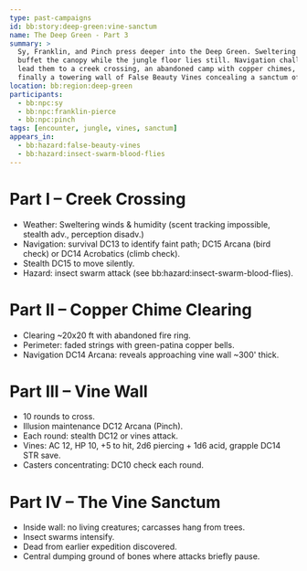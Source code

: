 ```yaml
---
type: past-campaigns
id: bb:story:deep-green:vine-sanctum
name: The Deep Green - Part 3
summary: >
  Sy, Franklin, and Pinch press deeper into the Deep Green. Sweltering winds
  buffet the canopy while the jungle floor lies still. Navigation challenges
  lead them to a creek crossing, an abandoned camp with copper chimes, and
  finally a towering wall of False Beauty Vines concealing a sanctum of death.
location: bb:region:deep-green
participants:
  - bb:npc:sy
  - bb:npc:franklin-pierce
  - bb:npc:pinch
tags: [encounter, jungle, vines, sanctum]
appears_in:
  - bb:hazard:false-beauty-vines
  - bb:hazard:insect-swarm-blood-flies
---
```


# Part I – Creek Crossing
- Weather: Sweltering winds & humidity (scent tracking impossible, stealth adv., perception disadv.)
- Navigation: survival DC13 to identify faint path; DC15 Arcana (bird check) or DC14 Acrobatics (climb check).
- Stealth DC15 to move silently.
- Hazard: insect swarm attack (see bb:hazard:insect-swarm-blood-flies).

# Part II – Copper Chime Clearing
- Clearing ~20x20 ft with abandoned fire ring.
- Perimeter: faded strings with green-patina copper bells.
- Navigation DC14 Arcana: reveals approaching vine wall ~300' thick.

# Part III – Vine Wall
- 10 rounds to cross.
- Illusion maintenance DC12 Arcana (Pinch).
- Each round: stealth DC12 or vines attack.
- Vines: AC 12, HP 10, +5 to hit, 2d6 piercing + 1d6 acid, grapple DC14 STR save.
- Casters concentrating: DC10 check each round.

# Part IV – The Vine Sanctum
- Inside wall: no living creatures; carcasses hang from trees.
- Insect swarms intensify.
- Dead from earlier expedition discovered.
- Central dumping ground of bones where attacks briefly pause.
